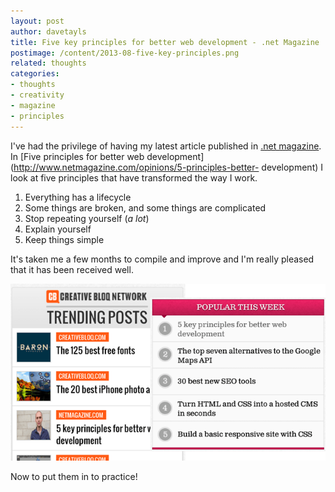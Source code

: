 ```yaml
---
layout: post
author: davetayls
title: Five key principles for better web development - .net Magazine
postimage: /content/2013-08-five-key-principles.png
related: thoughts
categories:
- thoughts
- creativity
- magazine
- principles
---
```


I've had the privilege of having my latest article published in [.net
magazine](http://www.netmagazine.com/). In [Five principles for better web
development](http://www.netmagazine.com/opinions/5-principles-better-
development) I look at five principles that have transformed the way
I work.

1. Everything has a lifecycle
2. Some things are broken, and some things are complicated
3. Stop repeating yourself (*a lot*)
4. Explain yourself
5. Keep things simple

It's taken me a few months to compile and improve and I'm
really pleased that it has been received well.

![five key principles response](/content/2013-08-five-key-principles-response.png)

Now to put them in to practice!
